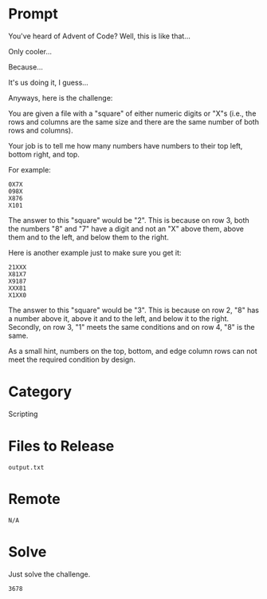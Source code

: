 # Prompt

You've heard of Advent of Code? Well, this is like that...

Only cooler...

Because...

It's us doing it, I guess...

Anyways, here is the challenge:

You are given a file with a "square" of either numeric digits or "X"s (i.e., the rows and columns are the same size and there are the same number of both rows and columns).

Your job is to tell me how many numbers have numbers to their top left, bottom right, and top.

For example:

```
0X7X
098X
X876
X101
```

The answer to this "square" would be "2". This is because on row 3, both the numbers "8" and "7" have a digit and not an "X" above them, above them and to the left, and below them to the right.

Here is another example just to make sure you get it:

```
21XXX
X81X7
X9187
XXX81
X1XX0
```

The answer to this "square" would be "3". This is because on row 2, "8" has a number above it, above it and to the left, and below it to the right. Secondly, on row 3, "1" meets the same conditions and on row 4, "8" is the same.

As a small hint, numbers on the top, bottom, and edge column rows can not meet the required condition by design.

# Category

Scripting

# Files to Release

```
output.txt
```

# Remote

`N/A`

# Solve

Just solve the challenge.

`3678`

